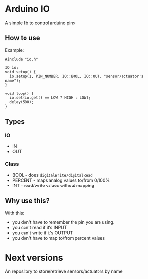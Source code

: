 # Arduino IO

A simple lib to control arduino pins

## How to use ##

Example:

    #include "io.h"

    IO io;
    void setup() {
      io.setup(1, PIN_NUMBER, IO::BOOL, IO::OUT, "sensor/actuator's name");
    }

    void loop() {
      io.set(io.get() == LOW ? HIGH : LOW);
      delay(500);
    }

## Types ##
### IO ###

* IN
* OUT

### Class ###

* BOOL - does ```digitalWrite/digitalRead```
* PERCENT - maps analog values to/from 0/100%
* INT - read/write values without mapping

## Why use this? ##

With this:

* you don't have to remember the pin you are using.
* you can't read if it's INPUT
* you can't write if it's OUTPUT
* you don't have to map to/from percent values

# Next versions #

An repository to store/retrieve sensors/actuators by name